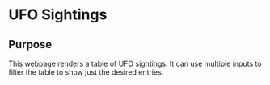 # UFO Sightings

## Purpose
This webpage renders a table of UFO sightings. It can use multiple inputs to filter the table to show just the desired entries.
